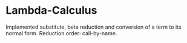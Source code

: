 # Lambda-Calculus

Implemented substitute, beta reduction and conversion of a term to its normal form. Reduction order: call-by-name.
